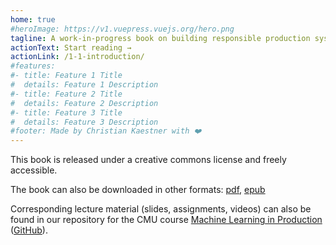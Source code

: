 ```yaml
---
home: true
#heroImage: https://v1.vuepress.vuejs.org/hero.png
tagline: A work-in-progress book on building responsible production systems with machine-learning components
actionText: Start reading →
actionLink: /1-1-introduction/
#features:
#- title: Feature 1 Title
#  details: Feature 1 Description
#- title: Feature 2 Title
#  details: Feature 2 Description
#- title: Feature 3 Title
#  details: Feature 3 Description
#footer: Made by Christian Kaestner with ❤️
---
```


This book is released under a creative commons license and freely accessible. 

The book can also be downloaded in other formats: [pdf](seaibook.pdf), [epub](seaibook.epub)

Corresponding lecture material (slides, assignments, videos) can also be found
in our repository for the CMU course [Machine Learning in Production](https://ckaestne.github.io/seai/) ([GitHub](https://github.com/ckaestne/seai)).

